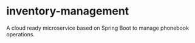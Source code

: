 # inventory-management

A cloud ready microservice based on Spring Boot to manage phonebook operations.